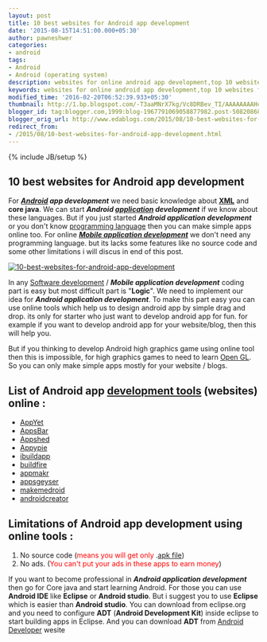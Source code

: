 ```yaml
---
layout: post
title: 10 best websites for Android app development
date: '2015-08-15T14:51:00.000+05:30'
author: pawneshwer
categories:
- android
tags:
- Android
- Android (operating system)
description: websites for online android app development,top 10 websites for online android app development,best website for online android app development,blogger app
keywords: websites for online android app development,top 10 websites for online android app development,best website for online android app development,blogger app
modified_time: '2016-02-20T06:52:39.933+05:30'
thumbnail: http://1.bp.blogspot.com/-T3aaMNrX7kg/Vc8DRBev_TI/AAAAAAAAHcI/RxMRW66ALd4/s72-c/10-best-websites-for-android-app-development.gif
blogger_id: tag:blogger.com,1999:blog-1967791069058877982.post-5082086860038056840
blogger_orig_url: http://www.edablogs.com/2015/08/10-best-websites-for-android-app-development.html
redirect_from:
- /2015/08/10-best-websites-for-android-app-development.html
---
```


{% include JB/setup %}

## 10 best websites for Android app development

For _**[Android](http://code.google.com/android/ "Android") app development**_ we need basic knowledge about **[XML](http://en.wikipedia.org/wiki/XML "XML")** and **core java**. We can start _**Android [application](http://en.wikipedia.org/wiki/Application_software "Application software") development**_ if we know about these languages. But if you just started _**Android application development**_ or you don't know [programming language](http://en.wikipedia.org/wiki/Programming_language "Programming language") then you can make simple apps online too. For online _**[Mobile application development](http://en.wikipedia.org/wiki/Mobile_application_development "Mobile application development")**_ we don't need any programming language. but its lacks some features like no source code and some other limitations i will discus in end of this post.

[![10-best-websites-for-android-app-development](http://1.bp.blogspot.com/-T3aaMNrX7kg/Vc8DRBev_TI/AAAAAAAAHcI/RxMRW66ALd4/s320/10-best-websites-for-android-app-development.gif "10-best-websites-for-android-app-development")](http://1.bp.blogspot.com/-T3aaMNrX7kg/Vc8DRBev_TI/AAAAAAAAHcI/RxMRW66ALd4/s1600/10-best-websites-for-android-app-development.gif)

In any [Software development](http://en.wikipedia.org/wiki/Software_development "Software development") / **_Mobile application development_** coding part is easy but most difficult part is "**Logic**". We need to implement our idea for _**Android application development**_. To make this part easy you can use online tools which help us to design android app by simple drag and drop. its only for starter who just want to develop android app for fun. for example if you want to develop android app for your website/blog, then this will help you.

But if you thinking to develop Android high graphics game using online tool then this is impossible, for high graphics games to need to learn [Open GL](http://en.wikipedia.org/wiki/OpenGL "OpenGL"). So you can only make simple apps mostly for your website / blogs.

## List of Android app [development tools](http://en.wikipedia.org/wiki/Programming_tool "Programming tool") (websites) online :

*   [AppYet](http://www.appyet.com/)
*   [AppsBar](http://www.appsbar.com/)
*   [Appshed](http://appshed.com/)
*   [Appypie](http://www.appypie.com/android-app-builder)
*   [ibuildapp](http://ibuildapp.com/)
*   [buildfire](http://buildfire.com/)
*   [appmakr](https://www.appmakr.com/)
*   [appsgeyser](http://www.appsgeyser.com/)
*   [makemedroid](http://www.makemedroid.com/)
*   [androidcreator](http://www.androidcreator.com/)

## Limitations of Android app development using online tools :

1.  No source code (<span style="color: red;">means you will get only</span> .[apk file](http://en.wikipedia.org/wiki/APK_%28file_format%29 "APK (file format)"))
2.  No ads. (<span style="color: red;">You can't put your ads in these apps to earn money</span>)

If you want to become professional in _**Android application development**_ then go for Core java and start learning Android. For those you can use **Android IDE** like **Eclipse** or **Android studio**. But i suggest you to use **Eclipse** which is easier than **Android studio**. You can download from eclipse.org and you need to configure **ADT** (**Android Development Kit**) inside eclipse to start building apps in Eclipse. And you can download **ADT** from [Android Developer](http://developer.android.com/) wesite